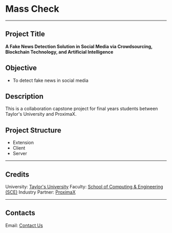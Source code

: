 # Mass Check

---

## Project Title

**A Fake News Detection Solution in Social Media via Crowdsourcing, Blockchain Technology, and Artificial Intelligence**

## Objective

- To detect fake news in social media

## Description

This is a collaboration capstone project for final years students between Taylor's University and ProximaX.

## Project Structure

- Extension
- Client
- Server

---

## Credits

University: [Taylor's University](https://university.taylors.edu.my/en.html)
Faculty: [School of Computing & Engineering (SCE)](https://university.taylors.edu.my/en/study/undergraduate/computing-engineering.html)
Industry Partner: [ProximaX](https://www.proximax.io)

---

## Contacts

Email: [Contact Us](masscheck2021@gmail.com)
